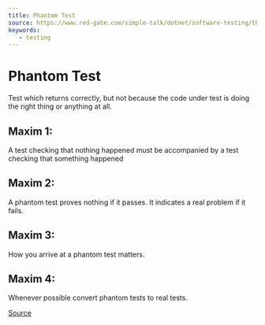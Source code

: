 ```yaml
---
title: Phantom Test 
source: https://www.red-gate.com/simple-talk/dotnet/software-testing/the-phantom-menace-in-unit-testing/
keywords: 
   - testing
---
```


# Phantom Test 

Test which returns correctly, but not because the code under test is doing the right thing or anything at all.

## Maxim 1:

A test checking that nothing happened must be accompanied by a test checking that something happened

## Maxim 2:

A phantom test proves nothing if it passes.
It indicates a real problem if it fails.

## Maxim 3:

How you arrive at a phantom test matters.

## Maxim 4:

Whenever possible convert phantom tests to real tests.

[Source](https://www.red-gate.com/simple-talk/dotnet/software-testing/the-phantom-menace-in-unit-testing/)
